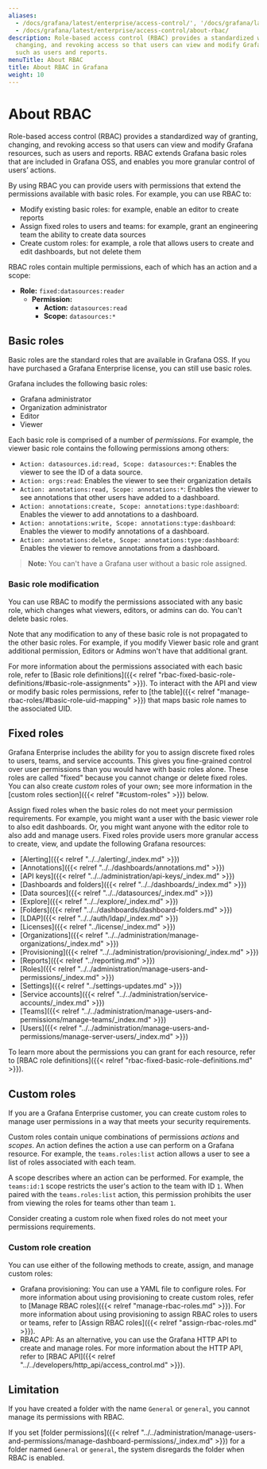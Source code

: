 ```yaml
---
aliases:
  - /docs/grafana/latest/enterprise/access-control/', '/docs/grafana/latest/enterprise/access-control/roles/
  - /docs/grafana/latest/enterprise/access-control/about-rbac/
description: Role-based access control (RBAC) provides a standardized way of granting,
  changing, and revoking access so that users can view and modify Grafana resources,
  such as users and reports.
menuTitle: About RBAC
title: About RBAC in Grafana
weight: 10
---
```


# About RBAC

Role-based access control (RBAC) provides a standardized way of granting, changing, and revoking access so that users can view and modify Grafana resources, such as users and reports.
RBAC extends Grafana basic roles that are included in Grafana OSS, and enables you more granular control of users’ actions.

By using RBAC you can provide users with permissions that extend the permissions available with basic roles. For example, you can use RBAC to:

- Modify existing basic roles: for example, enable an editor to create reports
- Assign fixed roles to users and teams: for example, grant an engineering team the ability to create data sources
- Create custom roles: for example, a role that allows users to create and edit dashboards, but not delete them

RBAC roles contain multiple permissions, each of which has an action and a scope:

- **Role:** `fixed:datasources:reader`
  - **Permission:**
    - **Action:** `datasources:read`
    - **Scope:** `datasources:*`

## Basic roles

Basic roles are the standard roles that are available in Grafana OSS. If you have purchased a Grafana Enterprise license, you can still use basic roles.

Grafana includes the following basic roles:

- Grafana administrator
- Organization administrator
- Editor
- Viewer

Each basic role is comprised of a number of _permissions_. For example, the viewer basic role contains the following permissions among others:

- `Action: datasources.id:read, Scope: datasources:*`: Enables the viewer to see the ID of a data source.
- `Action: orgs:read`: Enables the viewer to see their organization details
- `Action: annotations:read, Scope: annotations:*`: Enables the viewer to see annotations that other users have added to a dashboard.
- `Action: annotations:create, Scope: annotations:type:dashboard`: Enables the viewer to add annotations to a dashboard.
- `Action: annotations:write, Scope: annotations:type:dashboard`: Enables the viewer to modify annotations of a dashboard.
- `Action: annotations:delete, Scope: annotations:type:dashboard`: Enables the viewer to remove annotations from a dashboard.

> **Note:** You can't have a Grafana user without a basic role assigned.

### Basic role modification

You can use RBAC to modify the permissions associated with any basic role, which changes what viewers, editors, or admins can do. You can't delete basic roles.

Note that any modification to any of these basic role is not propagated to the other basic roles.
For example, if you modify Viewer basic role and grant additional permission, Editors or Admins won't have that additional grant.

For more information about the permissions associated with each basic role, refer to [Basic role definitions]({{< relref "rbac-fixed-basic-role-definitions/#basic-role-assignments" >}}).
To interact with the API and view or modify basic roles permissions, refer to [the table]({{< relref "manage-rbac-roles/#basic-role-uid-mapping" >}}) that maps basic role names to the associated UID.

## Fixed roles

Grafana Enterprise includes the ability for you to assign discrete fixed roles to users, teams, and service accounts. This gives you fine-grained control over user permissions than you would have with basic roles alone. These roles are called "fixed" because you cannot change or delete fixed roles. You can also create _custom_ roles of your own; see more information in the [custom roles section]({{< relref "#custom-roles" >}}) below.

Assign fixed roles when the basic roles do not meet your permission requirements. For example, you might want a user with the basic viewer role to also edit dashboards. Or, you might want anyone with the editor role to also add and manage users. Fixed roles provide users more granular access to create, view, and update the following Grafana resources:

- [Alerting]({{< relref "../../alerting/_index.md" >}})
- [Annotations]({{< relref "../../dashboards/annotations.md" >}})
- [API keys]({{< relref "../../administration/api-keys/_index.md" >}})
- [Dashboards and folders]({{< relref "../../dashboards/_index.md" >}})
- [Data sources]({{< relref "../../datasources/_index.md" >}})
- [Explore]({{< relref "../../explore/_index.md" >}})
- [Folders]({{< relref "../../dashboards/dashboard-folders.md" >}})
- [LDAP]({{< relref "../../auth/ldap/_index.md" >}})
- [Licenses]({{< relref "../license/_index.md" >}})
- [Organizations]({{< relref "../../administration/manage-organizations/_index.md" >}})
- [Provisioning]({{< relref "../../administration/provisioning/_index.md" >}})
- [Reports]({{< relref "../reporting.md" >}})
- [Roles]({{< relref "../../administration/manage-users-and-permissions/_index.md" >}})
- [Settings]({{< relref "../settings-updates.md" >}})
- [Service accounts]({{< relref "../../administration/service-accounts/_index.md" >}})
- [Teams]({{< relref "../../administration/manage-users-and-permissions/manage-teams/_index.md" >}})
- [Users]({{< relref "../../administration/manage-users-and-permissions/manage-server-users/_index.md" >}})

To learn more about the permissions you can grant for each resource, refer to [RBAC role definitions]({{< relref "rbac-fixed-basic-role-definitions.md" >}}).

## Custom roles

If you are a Grafana Enterprise customer, you can create custom roles to manage user permissions in a way that meets your security requirements.

Custom roles contain unique combinations of permissions _actions_ and _scopes_. An action defines the action a use can perform on a Grafana resource. For example, the `teams.roles:list` action allows a user to see a list of roles associated with each team.

A scope describes where an action can be performed. For example, the `teams:id:1` scope restricts the user's action to the team with ID `1`. When paired with the `teams.roles:list` action, this permission prohibits the user from viewing the roles for teams other than team `1`.

Consider creating a custom role when fixed roles do not meet your permissions requirements.

### Custom role creation

You can use either of the following methods to create, assign, and manage custom roles:

- Grafana provisioning: You can use a YAML file to configure roles. For more information about using provisioning to create custom roles, refer to [Manage RBAC roles]({{< relref "manage-rbac-roles.md" >}}). For more information about using provisioning to assign RBAC roles to users or teams, refer to [Assign RBAC roles]({{< relref "assign-rbac-roles.md" >}}).
- RBAC API: As an alternative, you can use the Grafana HTTP API to create and manage roles. For more information about the HTTP API, refer to [RBAC API]({{< relref "../../developers/http_api/access_control.md" >}}).

## Limitation

If you have created a folder with the name `General` or `general`, you cannot manage its permissions with RBAC.

If you set [folder permissions]({{< relref "../../administration/manage-users-and-permissions/manage-dashboard-permissions/_index.md" >}}) for a folder named `General` or `general`, the system disregards the folder when RBAC is enabled.
